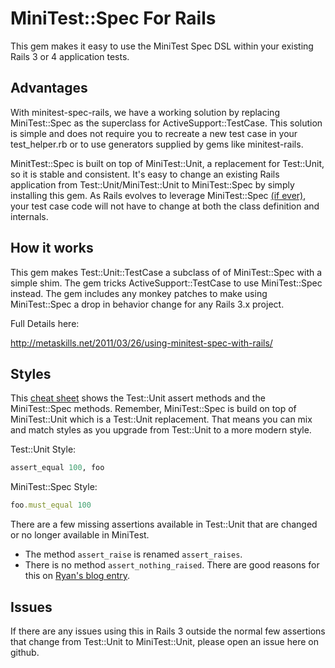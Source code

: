# MiniTest::Spec For Rails

This gem makes it easy to use the MiniTest Spec DSL within your existing Rails 3 or 4 application tests.


## Advantages

With minitest-spec-rails, we have a working solution by replacing MiniTest::Spec as the superclass for ActiveSupport::TestCase. This solution is simple and does not require you to recreate a new test case in your test_helper.rb or to use generators supplied by gems like minitest-rails.

MinitTest::Spec is built on top of MiniTest::Unit, a replacement for Test::Unit, so it is stable and consistent. It's easy to change an existing Rails application from Test::Unit/MiniTest::Unit to MiniTest::Spec by simply installing this gem. As Rails evolves to leverage MiniTest::Spec [(if ever)](http://github.com/rails/rails/commit/b22c527e65a41da59dbfcb078968069c6fae5086), your test case code will not have to change at both the class definition and internals.


## How it works

This gem makes Test::Unit::TestCase a subclass of of MiniTest::Spec with a simple shim. The gem tricks ActiveSupport::TestCase to use MiniTest::Spec instead. The gem includes any monkey patches to make using MiniTest::Spec a drop in behavior change for any Rails 3.x project.

Full Details here:

http://metaskills.net/2011/03/26/using-minitest-spec-with-rails/

## Styles

This <a href="http://cheat.errtheblog.com/s/minitest/1">cheat sheet</a> shows the Test::Unit assert methods and the MiniTest::Spec methods. Remember, MiniTest::Spec is build on top of MiniTest::Unit which is a Test::Unit replacement. That means you can mix and match styles as you upgrade from Test::Unit to a more modern style.

Test::Unit Style:

```ruby
assert_equal 100, foo
```

MiniTest::Spec Style:

```ruby
foo.must_equal 100
```

There are a few missing assertions available in Test::Unit that are changed or no longer available in MiniTest.

  * The method `assert_raise` is renamed `assert_raises`.
  * There is no method `assert_nothing_raised`. There are good reasons for this on [Ryan's blog entry](http://blog.zenspider.com/blog/2012/01/assert_nothing_tested.html).


## Issues

If there are any issues using this in Rails 3 outside the normal few assertions that change from Test::Unit to MiniTest::Unit, please open an issue here on github.


